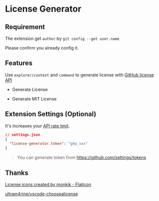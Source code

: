 # License Generator

## Requirement

The extension get `author` by `git config --get user.name`

Please confirm you already config it.

## Features

Use `explorer/context` and `command` to generate license with [GitHub license API](https://docs.github.com/en/rest/licenses)

- Generate License

- Generate MIT License

## Extension Settings (Optional)

It's increases your [API rate limit](https://docs.github.com/en/rest/overview/resources-in-the-rest-api#rate-limiting).

```json
// settings.json
{
  "license-generator.token": "ghp_xxx"
}
```

> You can generate token from https://github.com/settings/tokens

## Thanks

<a href="https://www.flaticon.com/free-icons/license" title="license icons">License icons created by monkik - Flaticon</a>

[ultram4rine/vscode-choosealicense](https://github.com/ultram4rine/vscode-choosealicense)
